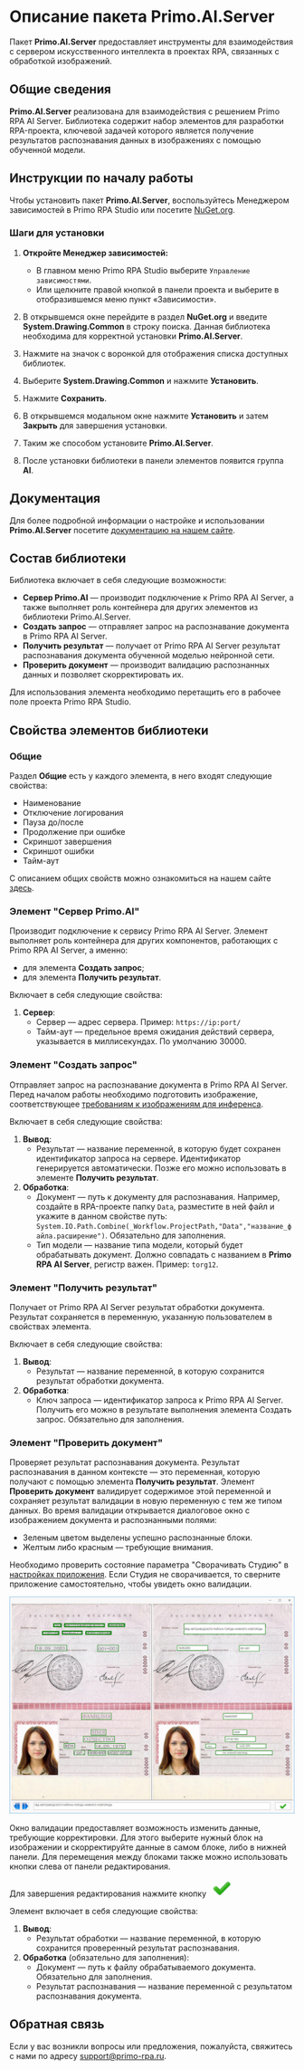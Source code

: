 # Описание пакета Primo.AI.Server

Пакет **Primo.AI.Server** предоставляет инструменты для взаимодействия с сервером искусственного интеллекта в проектах RPA, связанных с обработкой изображений.

## Общие сведения

**Primo.AI.Server** реализована для взаимодействия с решением Primo RPA AI Server. Библиотека содержит набор элементов для разработки RPA-проекта, ключевой задачей которого является получение результатов распознавания данных в изображениях с помощью обученной модели.

## Инструкции по началу работы

Чтобы установить пакет **Primo.AI.Server**, воспользуйтесь Менеджером зависимостей в Primo RPA Studio или посетите [NuGet.org](https://www.nuget.org/).

### Шаги для установки

1. **Откройте Менеджер зависимостей:**
   - В главном меню Primo RPA Studio выберите `Управление зависимостями`.
   - Или щелкните правой кнопкой в панели проекта и выберите в отобразившемся меню пункт «Зависимости».

2. В открывшемся окне перейдите в раздел **NuGet.org** и введите **System.Drawing.Common** в строку поиска. Данная библиотека необходима для корректной установки **Primo.AI.Server**.

3. Нажмите на значок с воронкой для отображения списка доступных библиотек. 

4. Выберите **System.Drawing.Common** и нажмите **Установить**.

4. Нажмите **Сохранить**. 

5. В открывшемся модальном окне нажмите **Установить** и затем **Закрыть** для завершения установки.

6. Таким же способом установите **Primo.AI.Server**.

6. После установки библиотеки в панели элементов появится группа **AI**.

## Документация

Для более подробной информации о настройке и использовании **Primo.AI.Server** посетите [документацию на нашем сайте](https://docs.primo-rpa.ru/primo-rpa/g_elements/el_extra/ai_server).

## Состав библиотеки

Библиотека включает в себя следующие возможности:

- **Сервер Primo.AI** — производит подключение к Primo RPA AI Server, а также выполняет роль контейнера для других элементов из библиотеки Primo.AI.Server.
- **Создать запрос** — отправляет запрос на распознавание документа в Primo RPA AI Server.
- **Получить результат** — получает от Primo RPA AI Server результат распознавания документа обученной моделью нейронной сети.
- **Проверить документ** — производит валидацию распознанных данных и позволяет скорректировать их.

Для использования элемента необходимо перетащить его в рабочее поле проекта Primo RPA Studio.

## Свойства элементов библиотеки

### Общие

Раздел **Общие** есть у каждого элемента, в него входят следующие свойства:

- Наименование
- Отключение логирования
- Пауза до/после
- Продолжение при ошибке
- Скриншот завершения
- Скриншот ошибки
- Тайм-аут

С описанием общих свойств можно ознакомиться на нашем сайте [здесь](https://docs.primo-rpa.ru/primo-rpa/primo-rpa-studio/process/elements).

### Элемент "Сервер Primo.AI"

 Производит подключение к сервису Primo RPA AI Server. Элемент выполняет роль контейнера для других компонентов, работающих с Primo RPA AI Server, а именно:

- для элемента **Создать запрос**;
- для элемента **Получить результат**. 

Включает в себя следующие свойства:

1. **Сервер**:
   - Сервер — адрес сервера. Пример: `https://ip:port/`
   - Тайм-аут — предельное время ожидания действий сервера, указывается в миллисекундах. По умолчанию 30000.

### Элемент "Создать запрос"

Отправляет запрос на распознавание документа в Primo RPA AI Server. Перед началом работы необходимо подготовить изображение, соответствующее [требованиям к изображениям для инференса](https://docs.primo-rpa.ru/primo-rpa/primo-rpa-ai-server/other/inference-quality-requirements).

Включает в себя следующие свойства:

1. **Вывод**:
   - Результат — название переменной, в которую будет сохранен идентификатор запроса на сервере. Идентификатор генерируется автоматически. Позже его можно использовать в элементе **Получить результат**.
2. **Обработка**:
   - Документ — путь к документу для распознавания. Например, создайте в RPA-проекте папку `Data`, разместите в ней файл и укажите в данном свойстве путь: `System.IO.Path.Combine(_Workflow.ProjectPath,"Data","название_файла.расширение")`. Обязательно для заполнения.
   - Тип модели — название типа модели, который будет обрабатывать документ. Должно совпадать с названием в **Primo RPA AI Server**, регистр важен. Пример: `torg12`.

### Элемент "Получить результат"

Получает от Primo RPA AI Server результат обработки документа. Результат сохраняется в переменную, указанную пользователем в свойствах элемента.

Включает в себя следующие свойства:

1. **Вывод**:
   - Результат — название переменной, в которую сохранится результат обработки документа.
2. **Обработка**:
   - Ключ запроса — идентификатор запроса к Primo RPA AI Server. Получить его можно в результате выполнения элемента Создать запрос. Обязательно для заполнения.

### Элемент "Проверить документ"

Проверяет результат распознавания документа. Результат распознавания в данном контексте — это переменная, которую получают с помощью элемента **Получить результат**. Элемент **Проверить документ** валидирует содержимое этой переменной и сохраняет результат валидации в новую переменную с тем же типом данных. Во время валидации открывается диалоговое окно с изображением документа и распознанными полями:
   - Зеленым цветом выделены успешно распознанные блоки.
   - Желтым либо красным — требующие внимания.

Необходимо проверить состояние параметра "Сворачивать Студию" в [настройках приложения](https://docs.primo-rpa.ru/primo-rpa/primo-studio/settings#otladchik). Если Студия не сворачивается, то сверните приложение самостоятельно, чтобы увидеть окно валидации.

![alt text](image-2.png)

Окно валидации предоставляет возможность изменить данные, требующие корректировки. Для этого выберите нужный блок на изображении и скорректируйте данные в самом блоке, либо в нижней панели. Для перемещения между блоками также можно использовать кнопки слева от панели редактирования.

Для завершения редактирования нажмите кнопку ![alt text](image-5.png)

Элемент включает в себя следующие свойства:

1. **Вывод**:
   - Результат обработки — название переменной, в которую сохранится проверенный результат распознавания.
2. **Обработка** (обязательно для заполнения):
   - Документ — путь к файлу обрабатываемого документа. Обязательно для заполнения.
   - Результат распознавания — название переменной с результатом распознавания документа.

## Обратная связь

Если у вас возникли вопросы или предложения, пожалуйста, свяжитесь с нами по адресу [support@primo-rpa.ru](mailto:support@primo-rpa.ru).
